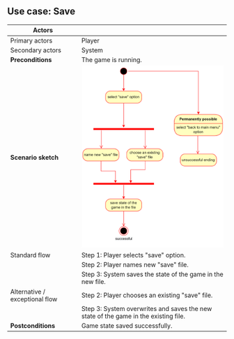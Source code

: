## Use case: Save

| **Actors**                       |        |
| -------------------------------- | ------ |
| Primary actors                   | Player       |
| Secondary actors                 | System       |
| **Preconditions**                |  The game is running.   |
| **Scenario sketch**              | <img src="imgs/save.png" width="450"/>       |
| Standard flow                    | Step 1: Player selects "save" option. |
|                                  | Step 2: Player names new "save" file. |
|                                  | Step 3: System saves the state of the game in the new file. |
| Alternative / exceptional flow   | Step 2: Player chooses an existing "save" file.   |
|                                  | Step 3: System overwrites and saves the new state of the game in the existing file. |
| **Postconditions**               | Game state saved successfully.        |
